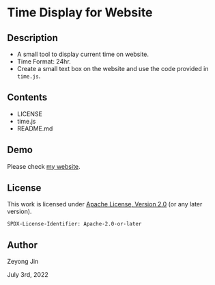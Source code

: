 # Time Display for Website

## Description
- A small tool to display current time on website.
- Time Format: 24hr.
- Create a small text box on the website and use the code provided in `time.js`.

## Contents
- LICENSE
- time.js
- README.md

## Demo
Please check [my website](https://www.zeyongjin.net/).

## License

This work is licensed under [Apache License, Version 2.0](https://www.apache.org/licenses/LICENSE-2.0) (or any later version). 

`SPDX-License-Identifier: Apache-2.0-or-later`

## Author

Zeyong Jin

July 3rd, 2022

